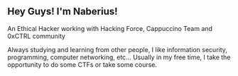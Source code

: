 ## Hey Guys! I'm Naberius!

An Ethical Hacker working with Hacking Force, Cappuccino Team and 0xCTRL community

Always studying and learning from other people,
I like information security, programming, computer networking, etc...
Usually in my free time, I take the opportunity to do some CTFs or take some course.
